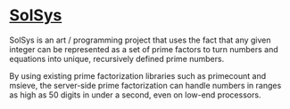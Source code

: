 # [SolSys](http://solsys.me)
SolSys is an art / programming project that uses the fact that any given integer can be represented as a set of prime factors to turn numbers and equations into unique, recursively defined prime numbers.

By using existing prime factorization libraries such as primecount and msieve, the server-side prime factorization can handle numbers in ranges as high as 50 digits in under a second, even on low-end processors.